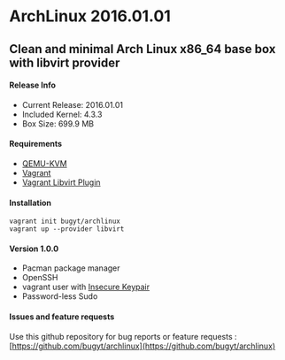 # ArchLinux 2016.01.01
## Clean and minimal Arch Linux x86_64 base box with libvirt provider

#### Release Info
* Current Release: 2016.01.01
* Included Kernel: 4.3.3
* Box Size: 699.9 MB

#### Requirements
* [QEMU-KVM](https://en.wikibooks.org/wiki/QEMU/Installing_QEMU)
* [Vagrant](https://www.vagrantup.com/downloads.html)
* [Vagrant Libvirt Plugin](https://github.com/pradels/vagrant-libvirt#installation)

#### Installation
    vagrant init bugyt/archlinux
    vagrant up --provider libvirt

#### Version 1.0.0
* Pacman package manager
* OpenSSH
* vagrant user with [Insecure Keypair](https://github.com/mitchellh/vagrant/tree/master/keys)
* Password-less Sudo

#### Issues and feature requests
Use this github repository for bug reports or  feature requests :
[https://github.com/bugyt/archlinux](https://github.com/bugyt/archlinux)

